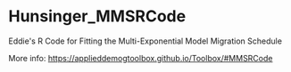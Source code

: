 # Hunsinger_MMSRCode
Eddie's R Code for Fitting the Multi-Exponential Model Migration Schedule

More info: https://applieddemogtoolbox.github.io/Toolbox/#MMSRCode
